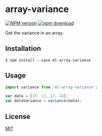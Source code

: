 # array-variance

  [![NPM version][npm-image]][npm-url]
  [![npm download][download-image]][download-url]

Get the variance in an array.

## Installation

`$ npm install --save ml-array-variance`

## Usage

```js
import variance from 'ml-array-variance';

var data = [15, 13, 17, 14];
var dataVariance = variance(data);
```

## License

  [MIT](./LICENSE)

[npm-image]: https://img.shields.io/npm/v/ml-array-variance.svg?style=flat-square
[npm-url]: https://npmjs.org/package/ml-array-variance
[download-image]: https://img.shields.io/npm/dm/ml-array-variance.svg?style=flat-square
[download-url]: https://npmjs.org/package/ml-array-variance
